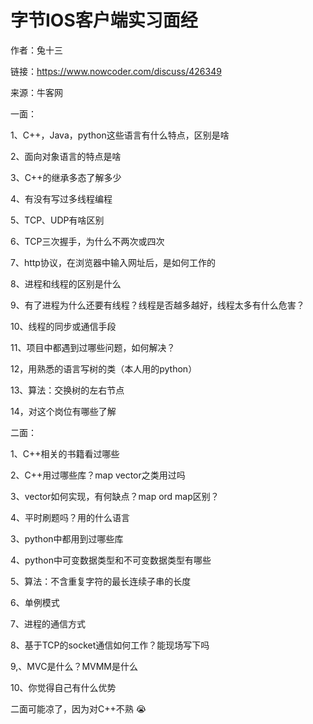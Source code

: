 # 字节IOS客户端实习面经

作者：兔十三

链接：https://www.nowcoder.com/discuss/426349

来源：牛客网



一面：

1、C++，Java，python这些语言有什么特点，区别是啥

2、面向对象语言的特点是啥

3、C++的继承多态了解多少

4、有没有写过多线程编程

5、TCP、UDP有啥区别

6、TCP三次握手，为什么不两次或四次

7、http协议，在浏览器中输入网址后，是如何工作的

8、进程和线程的区别是什么

9、有了进程为什么还要有线程？线程是否越多越好，线程太多有什么危害？

10、线程的同步或通信手段

11、项目中都遇到过哪些问题，如何解决？

12，用熟悉的语言写树的类（本人用的python）

13、算法：交换树的左右节点

14，对这个岗位有哪些了解



二面：

1、C++相关的书籍看过哪些

2、C++用过哪些库？map vector之类用过吗

3、vector如何实现，有何缺点？map  ord  map区别？

4、平时刷题吗？用的什么语言

3、python中都用到过哪些库

4、python中可变数据类型和不可变数据类型有哪些

5、算法：不含重复字符的最长连续子串的长度

6、单例模式

7、进程的通信方式

8、基于TCP的socket通信如何工作？能现场写下吗

9,、MVC是什么？MVMM是什么

10、你觉得自己有什么优势



二面可能凉了，因为对C++不熟 😭
